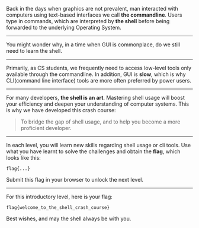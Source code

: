 Back in the days when graphics are not prevalent, man interacted with computers using text-based interfaces we call **the commandline**. Users type in commands, which are interpreted by **the shell** before being forwarded to the underlying Operating System.

---

You might wonder why, in a time when GUI is commonplace, do we still need to learn the shell.

---

Primarily, as CS students, we frequently need to access low-level tools only available through the commandline. In addition, GUI is **slow**, which is why CLI(command line interface) tools are more often preferred by power users.

---

For many developers, **the shell is an art**. Mastering shell usage will boost your efficiency and deepen your understanding of computer systems. This is why we have developed this crash course:
> To bridge the gap of shell usage, and to help you become a more proficient developer.

---

In each level, you will learn new skills regarding shell usage or cli tools. Use what you have learnt to solve the challenges and obtain the **flag**, which looks like this:

```
flag{...}
```

Submit this flag in your browser to unlock the next level.

---

For this introductory level, here is your flag:

```
flag{welcome_to_the_shell_crash_course}
```

Best wishes, and may the shell always be with you.